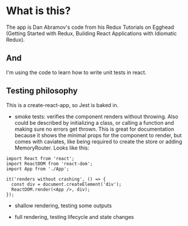 # What is this?

The app is Dan Abramov's code from his Redux Tutorials on Egghead (Getting Started with Redux, Building React Applications with Idiomatic Redux).

## And

I'm using the code to learn how to write unit tests in react.

## Testing philosophy

This is a create-react-app, so Jest is baked in.

* smoke tests: verifies the component renders without throwing. Also could be described by initializing a class, or calling a function and making sure no errors get thrown. This is great for documentation because it shows the minimal props for the component to render, but comes with caviates, like being required to create the store or adding MemoryRouter. Looks like this:

```
import React from 'react';
import ReactDOM from 'react-dom';
import App from './App';

it('renders without crashing', () => {
  const div = document.createElement('div');
  ReactDOM.render(<App />, div);
});
```

* shallow rendering, testing some outputs

* full rendering, testing lifecycle and state changes
